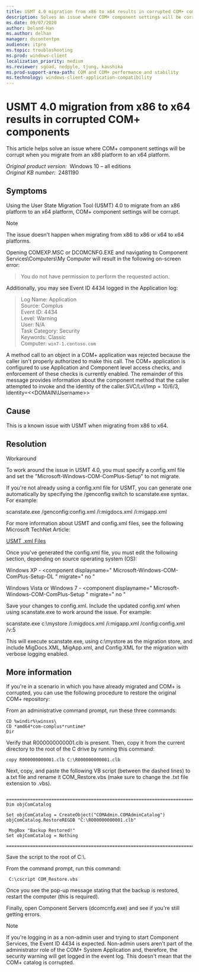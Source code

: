 ```yaml
---
title: USMT 4.0 migration from x86 to x64 results in corrupted COM+ components
description: Solves an issue where COM+ component settings will be corrupt when you migrate from an x86 platform to an x64 platform.
ms.date: 09/07/2020
author: Deland-Han
ms.author: delhan
manager: dscontentpm
audience: itpro
ms.topic: troubleshooting
ms.prod: windows-client
localization_priority: medium
ms.reviewer: sgoad, nedpyle, tjung, kaushika
ms.prod-support-area-path: COM and COM+ performance and stability
ms.technology: windows-client-application-compatibility
---
```

# USMT 4.0 migration from x86 to x64 results in corrupted COM+ components

This article helps solve an issue where COM+ component settings will be corrupt when you migrate from an x86 platform to an x64 platform.

_Original product version:_ &nbsp;Windows 10 – all editions  
_Original KB number:_ &nbsp;2481190

## Symptoms

Using the User State Migration Tool (USMT) 4.0 to migrate from an x86 platform to an x64 platform, COM+ component settings will be corrupt.

> [!NOTE]
> The issue doesn't happen when migrating from x86 to x86 or x64 to x64 platforms.

Opening COMEXP.MSC or DCOMCNFG.EXE and navigating to Component Services\Computers\My Computer will result in the following on-screen error:

> You do not have permission to perform the requested action.

Additionally, you may see Event ID 4434 logged in the Application log:

> Log Name: Application  
Source: Complus  
Event ID: 4434  
Level: Warning  
User: N/A  
Task Category: Security  
Keywords: Classic  
Computer: `win7-1.contoso.com`  

A method call to an object in a COM+ application was rejected because the caller isn't properly authorized to make this call. The COM+ application is configured to use Application and Component level access checks, and enforcement of these checks is currently enabled. The remainder of this message provides information about the component method that the caller attempted to invoke and the identity of the caller.SVC/Lvl/Imp = 10/6/3, Identity=<\<DOMAIN\Username>>

## Cause

This is a known issue with USMT when migrating from x86 to x64.

## Resolution

Workaround  

To work around the issue in USMT 4.0, you must specify a config.xml file and set the "Microsoft-Windows-COM-ComPlus-Setup" to not migrate.

If you're not already using a config.xml file for USMT, you can generate one automatically by specifying the /genconfig switch to scanstate.exe syntax. For example:

scanstate.exe /genconfig:config.xml /i:migdocs.xml /i:migapp.xml

For more information about USMT and config.xml files, see the following Microsoft TechNet Article:

 [USMT .xml Files](https://technet.microsoft.com/library/cc766203%28ws.10%29.aspx#config)  

Once you've generated the config.xml file, you must edit the following section, depending on source operating system (OS):  

Windows XP - \<component displayname=" Microsoft-Windows-COM-ComPlus-Setup-DL " migrate=" no "  

Windows Vista or Windows 7 - \<component displayname=" Microsoft-Windows-COM-ComPlus-Setup " migrate=" no "

Save your changes to config.xml. Include the updated config.xml when using scanstate.exe to work around the issue. For example:

scanstate.exe c:\mystore /i:migdocs.xml /i:migapp.xml /config:config.xml /v:5

This will execute scanstate.exe, using c:\mystore as the migration store, and include MigDocs.XML, MigApp.xml, and Config.XML for the migration with verbose logging enabled.

## More information

If you're in a scenario in which you have already migrated and COM+ is corrupted, you can use the following procedure to restore the original COM+ repository:

From an administrative command prompt, run these three commands:

```console
CD %windir%\winsxs\
CD *amd64*com-complus*runtime*  
Dir  
```

Verify that R000000000001.clb is present. Then, copy it from the current directory to the root of the C drive by running this command:

```console
copy R000000000001.clb C:\R000000000001.clb  
```

Next, copy, and paste the following VB script (between the dashed lines) to a.txt file and rename it COM_Restore.vbs (make sure to change the .txt file extension to .vbs).  

```vbscript
 =============================================================================
Dim objComCatalog  

Set objComCatalog = CreateObject("COMAdmin.COMAdminCatalog")  
objComCatalog.RestoreREGDB "C:\R000000000001.clb"  

 MsgBox "Backup Restored!"  
Set objComCatalog = Nothing  

=============================================================================
```

Save the script to the root of C:\\.  

From the command prompt, run this command:  

```console
 C:\cscript COM_Restore.vbs  
```

Once you see the pop-up message stating that the backup is restored, restart the computer (this is required).

Finally, open Component Servers (dcomcnfg.exe) and see if you're still getting errors.

> [!NOTE]
> If you're logging in as a non-admin user and trying to start Component Services, the Event ID 4434 is expected. Non-admin users aren't part of the administrator role of the COM+ System Application and, therefore, the security warning will get logged in the event log. This doesn't mean that the COM+ catalog is corrupted.
